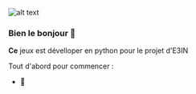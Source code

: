![alt text](https://seeklogo.com/images/T/the-punisher-logo-6404C6F0B7-seeklogo.com.png) 



### Bien le bonjour 👋


**Ce** jeux est dévelloper en python pour le projet d'E3IN

Tout d'abord pour commencer :

- 🔭 
